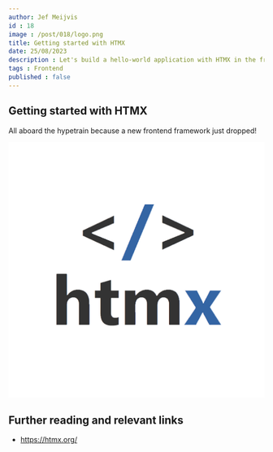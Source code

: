 ```yaml
---
author: Jef Meijvis
id : 18
image : /post/018/logo.png
title: Getting started with HTMX
date: 25/08/2023
description : Let's build a hello-world application with HTMX in the frontend and Node Express in the backend!
tags : Frontend
published : false
---
```


## Getting started with HTMX
All aboard the hypetrain because a new frontend framework just dropped!

![RSS Logo [medium]](/static/post/018/logo.png)

## Further reading and relevant links
- https://htmx.org/